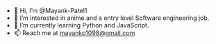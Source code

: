 - 👋 Hi, I’m @Mayank-Patel1
- 👀 I’m interested in anime and a entry level Software engineering job.
- 🌱 I’m currently learning Python and JavaScript.
- 📫 Reach me at mayankp1098@gmail.com
